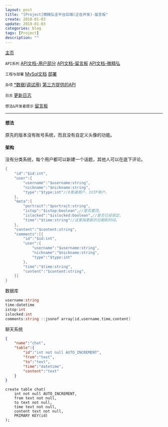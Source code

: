 ```yaml
---
layout: post
title: "[Project]微精弘全平台后端(正在开发)-留言板"
create: 2018-01-03
update: 2019-01-03
categories: blog
tags: [Project]
description: ""
---
```


[主页](https://h1542462994.github.io/blog/2018/12/23/aspserver-index/)

`API系列` [API文档-用户部分](https://h1542462994.github.io/blog/2018/12/23/aspserver-api-user/)  [API文档-留言板](https://h1542462994.github.io/blog/2019/01/09/aspserver-api-msgboard/)   [API文档-微精弘](https://h1542462994.github.io/blog/2019/01/09/aspserver-api-wejh/)

`工程与部署` [MySql文档](https://h1542462994.github.io/blog/2018/12/23/aspserver-mysql/)  [部署](https://h1542462994.github.io/blog/2018/12/23/aspserver-deploy/)

`杂项` [*数据(调试用)](https://h1542462994.github.io/blog/2018/12/23/aspserver-data/)    [第三方提供的API](https://h1542462994.github.io/blog/2018/12/23/aspserver-provideapi/)

`日志` [更新日志](https://h1542462994.github.io/blog/2019/01/09/aspserver-updatelog/)

`想法&开发者提示` [留言板](https://h1542462994.github.io/blog/2019/01/03/aspserver-msgboard/)

-------

#### 想法

原先的版本没有账号系统，而且没有自定义头像的功能。

#### 架构

没有分类系统，每个用户都可以新建一个话题，其他人可以在底下评论。

```csharp
{
    "id":"$id:int",
    "user":{
        "username":"$username:string",
        "nickname":"$nickname:string",
        "type":"$type:int"//0普通用户，1VIP用户。
    },
    "meta":{
        "portrait":"$portrait:string",
        "istop":"$istop:boolean",//是否置顶。
        "islocked":"$islocked:boolean",//是否已经锁定。
        "time":"$time:string"//这里指更新的日期和时间。
    },
    "content":"$content:string",
    "comments":[{
        "id":"$id:int",
        "user":{
            "username":"$username:string",
            "nickname":"$nickname:string",
            "type":"$type:int"
        },
        "time":"$time:string",
        "content":"$content:string",
    }]
}
```

数据库

```csharp
username:string
time:datetime
istop:int
islocked:int
comments:string ::jsonof array[id,username,time,content]
```

聊天系统

```json
{
    "name":"chat",
    "table":{
        "id":"int not null AUTO_INCREMENT",
        "from":"text",
        "to":"text",
        "time":"datetime",
        "content":"text"
    }
}
```

```
create table chat(
    int not null AUTO_INCREMENT,
    from text not null,
    to text not null,
    time text not null,
    content text not null,
    PRIMARY KEY(id)
);

```